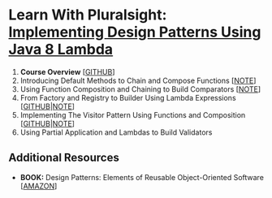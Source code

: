 # Learn With Pluralsight: [Implementing Design Patterns Using Java 8 Lambda][url.course]

1. **Course Overview** [[GITHUB][gh.main]]
2. Introducing Default Methods to Chain and Compose Functions [[NOTE][p2.note]]
3. Using Function Composition and Chaining to Build Comparators [[NOTE][p3.note]]
4. From Factory and Registry to Builder Using Lambda Expressions [[GITHUB][gh.p4]|[NOTE][gh.p4.note]]
5. Implementing The Visitor Pattern Using Functions and Composition [[GITHUB][gh.p5]|[NOTE][gh.p5.note]]
6. Using Partial Application and Lambdas to Build Validators 

## Additional Resources

- **BOOK:** Design Patterns: Elements of Reusable Object-Oriented Software [[AMAZON][res.book.DesignPatterns]]

[gh.main]: https://github.com/reinielfc/lrn-ps-java8-lambda-design-patterns/tree/main
[gh.p4]: https://github.com/reinielfc/lrn-ps-java8-lambda-design-patterns/tree/4-FromFactoryAndRegistryToBuilderUsingLambdaExpressions
[gh.p5]: https://github.com/reinielfc/lrn-ps-java8-lambda-design-patterns/tree/5-ImplementingTheVisitorPatternUsingFunctionsAndComposition
[gh.p4.note]: https://github.com/reinielfc/lrn-ps-java8-lambda-design-patterns/blob/4-FromFactoryAndRegistryToBuilderUsingLambdaExpressions/4-FromFactoryAndRegistryToBuilderUsingLambdaExpressions.note.md
[gh.p5.note]: https://github.com/reinielfc/lrn-ps-java8-lambda-design-patterns/blob/5-ImplementingTheVisitorPatternUsingFunctionsAndComposition/5-ImplementingTheVisitorPatternUsingFunctionsAndComposition.note.md
[p2.note]: 2-IntroducingDefaultMethodsToChainAndComposeFunctions.note.md
[p3.note]: 3-UsingFunctionCompositionAndChainingToBuildComparators.note.md
[res.book.DesignPatterns]: https://www.amazon.com/Design-Patterns-Object-Oriented-Addison-Wesley-Professional-ebook/dp/B000SEIBB8
[url.course]: https://app.pluralsight.com/library/courses/implementing-design-patterns-java-8-lambda-expression